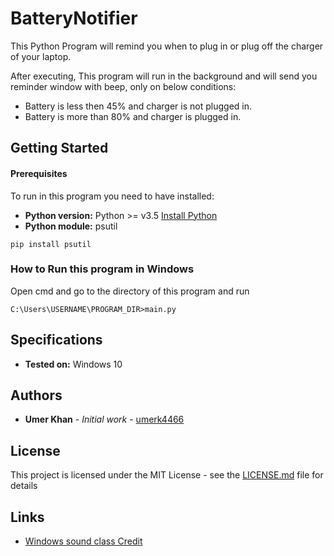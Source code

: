 # BatteryNotifier
This Python Program will remind you when to plug in or plug off the charger of your laptop.

After executing, This program will run in the background and will send you reminder window with beep, only on below conditions:
* Battery is less then 45% and charger is not plugged in.
* Battery is more than 80% and charger is plugged in.
  
## Getting Started

#### Prerequisites
To run in this program you need to have installed:
* **Python version:** Python >= v3.5 [Install Python](https://www.python.org/downloads/)
* **Python module:** psutil
```
pip install psutil
```
### How to Run this program in Windows
Open cmd and go to the directory of this program and run
```
C:\Users\USERNAME\PROGRAM_DIR>main.py
```

## Specifications
* **Tested on:** Windows 10

## Authors

* **Umer Khan** - *Initial work* - [umerk4466](https://github.com/umerk4466)

## License

This project is licensed under the MIT License - see the [LICENSE.md](LICENSE.md) file for details

## Links

* [Windows sound class Credit](https://github.com/Paradoxis)
